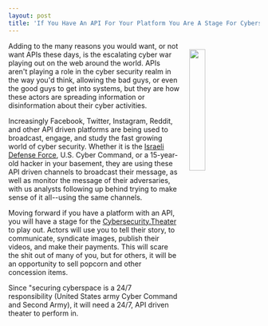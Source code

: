```yaml
---
layout: post
title: 'If You Have An API For Your Platform You Are A Stage For Cybersecurity.Theater'
---
```

<p><img style="padding: 15px;" src="https://s3.amazonaws.com/kinlane-productions/bw-icons/bw-theatre.png" alt="" width="25%" align="right" /></p>
<p>Adding to the many reasons you would want, or not want APIs these days, is the escalating cyber war playing out on the web around the world. APIs aren't playing a role in the cyber security realm in the way you'd think, allowing the bad guys, or even the good guys to get into systems, but they are how these actors are spreading information&nbsp;or disinformation about their cyber activities.&nbsp;</p>
<p>Increasingly Facebook, Twitter, Instagram, Reddit, and other API driven platforms are being used to broadcast, engage, and study the fast growing world of&nbsp;cyber security. Whether it is the <a href="http://www.idf.il/1524-en/Dover.aspx">Israeli Defense Force</a>, U.S. Cyber Command, or a 15-year-old hacker in your basement, they are using these API driven channels to broadcast their message, as well as monitor the message of their adversaries, with us analysts&nbsp;following up behind trying to make sense of it all--using the same channels.&nbsp;</p>
<p>Moving forward if you have a platform with an API, you will have a stage for the <a href="http://cybersecurity.theater">Cybersecurity.Theater</a> to play out. Actors will use you to tell their story, to communicate, syndicate images, publish their videos, and make their payments. This will scare the shit out of many of you, but for others, it will be an opportunity to sell popcorn&nbsp;and other concession items.&nbsp;</p>
<p>Since "securing cyberspace is a 24/7 responsibility&nbsp;(United States army Cyber Command and Second Army), it will need a 24/7, API driven theater to perform in.</p>